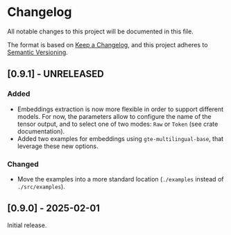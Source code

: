 # Changelog

All notable changes to this project will be documented in this file.

The format is based on [Keep a Changelog](https://keepachangelog.com/en/1.1.0/), and this project adheres to [Semantic Versioning](https://semver.org/spec/v2.0.0.html).


## [0.9.1] - UNRELEASED

### Added

* Embeddings extraction is now more flexible in order to support different models. For now, the parameters allow to configure the name of the tensor output, and to select one of two modes: `Raw` or `Token` (see crate documentation).
* Added two examples for embeddings using `gte-multilingual-base`, that leverage these new options.

### Changed

* Move the examples into a more standard location (`./examples` instead of `./src/examples`).


## [0.9.0] - 2025-02-01

Initial release.
